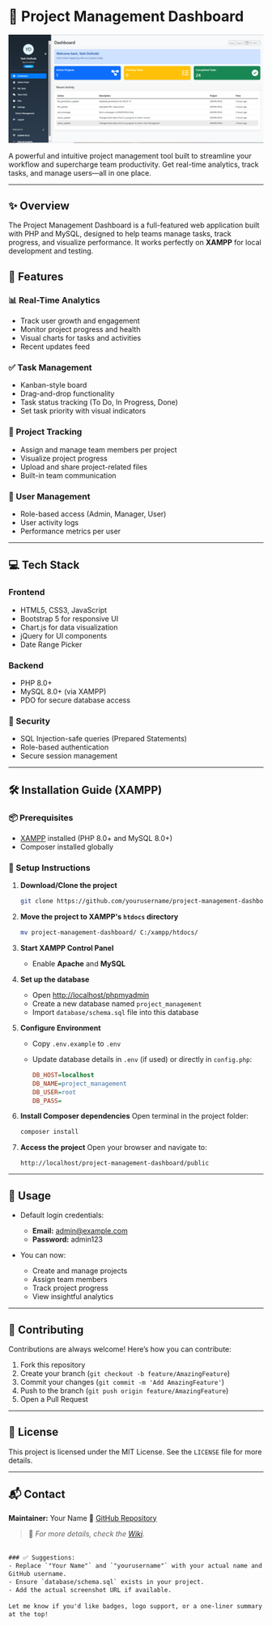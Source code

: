 # 📁 Project Management Dashboard

![Dashboard Screenshot](/assets/dashboardss.png)

A powerful and intuitive project management tool built to streamline your workflow and supercharge team productivity. Get real-time analytics, track tasks, and manage users—all in one place.

---

## ✨ Overview

The Project Management Dashboard is a full-featured web application built with PHP and MySQL, designed to help teams manage tasks, track progress, and visualize performance. It works perfectly on **XAMPP** for local development and testing.


## 🚀 Features

### 📊 Real-Time Analytics
- Track user growth and engagement
- Monitor project progress and health
- Visual charts for tasks and activities
- Recent updates feed

### ✅ Task Management
- Kanban-style board
- Drag-and-drop functionality
- Task status tracking (To Do, In Progress, Done)
- Set task priority with visual indicators

### 📂 Project Tracking
- Assign and manage team members per project
- Visualize project progress
- Upload and share project-related files
- Built-in team communication

### 👥 User Management
- Role-based access (Admin, Manager, User)
- User activity logs
- Performance metrics per user

---

## 💻 Tech Stack

### Frontend
- HTML5, CSS3, JavaScript
- Bootstrap 5 for responsive UI
- Chart.js for data visualization
- jQuery for UI components
- Date Range Picker

### Backend
- PHP 8.0+
- MySQL 8.0+ (via XAMPP)
- PDO for secure database access

### 🔐 Security
- SQL Injection-safe queries (Prepared Statements)
- Role-based authentication
- Secure session management

---

## 🛠 Installation Guide (XAMPP)

### 📦 Prerequisites
- [XAMPP](https://www.apachefriends.org/) installed (PHP 8.0+ and MySQL 8.0+)
- Composer installed globally

### 🧰 Setup Instructions

1. **Download/Clone the project**
   ```bash
   git clone https://github.com/yourusername/project-management-dashboard.git
    ```

2. **Move the project to XAMPP's `htdocs` directory**

   ```bash
   mv project-management-dashboard/ C:/xampp/htdocs/
   ```

3. **Start XAMPP Control Panel**

   * Enable **Apache** and **MySQL**

4. **Set up the database**

   * Open [http://localhost/phpmyadmin](http://localhost/phpmyadmin)
   * Create a new database named `project_management`
   * Import `database/schema.sql` file into this database

5. **Configure Environment**

   * Copy `.env.example` to `.env`
   * Update database details in `.env` (if used) or directly in `config.php`:

     ```ini
     DB_HOST=localhost
     DB_NAME=project_management
     DB_USER=root
     DB_PASS=
     ```

6. **Install Composer dependencies**
   Open terminal in the project folder:

   ```bash
   composer install
   ```

7. **Access the project**
   Open your browser and navigate to:

   ```
   http://localhost/project-management-dashboard/public
   ```

---

## 📖 Usage

* Default login credentials:

  * **Email:** [admin@example.com](mailto:admin@example.com)
  * **Password:** admin123

* You can now:

  * Create and manage projects
  * Assign team members
  * Track project progress
  * View insightful analytics

---

## 🤝 Contributing

Contributions are always welcome! Here’s how you can contribute:

1. Fork this repository
2. Create your branch (`git checkout -b feature/AmazingFeature`)
3. Commit your changes (`git commit -m 'Add AmazingFeature'`)
4. Push to the branch (`git push origin feature/AmazingFeature`)
5. Open a Pull Request

---

## 📄 License

This project is licensed under the MIT License. See the `LICENSE` file for more details.

---

## 📬 Contact

**Maintainer:** Your Name
🔗 [GitHub Repository](https://github.com/yash.doifode1/BYOD)

> 📌 *For more details, check the [Wiki](https://github.com/yourusername/project-management-dashboard/wiki).*

```

### ✅ Suggestions:
- Replace `"Your Name"` and `"yourusername"` with your actual name and GitHub username.
- Ensure `database/schema.sql` exists in your project.
- Add the actual screenshot URL if available.

Let me know if you'd like badges, logo support, or a one-liner summary at the top!
```
